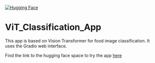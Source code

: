 [![Hugging Face](https://img.shields.io/badge/Model%20Hub-Hugging%20Face-blue)](https://huggingface.co/)

# ViT_Classification_App
This app is based on Vision Transformer for food image classification. It uses the Gradio web interface.

Find the link to the hugging face space to try the app [here](https://huggingface.co/spaces/henrii1/FoodClassifier_App)
